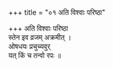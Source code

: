 +++
title = "०१ अति विश्वाः परिष्ठा"

+++
अति विश्वाः परिष्ठा  
स्तेन इव व्रजम् अक्रमीत् ।  
ओषधयः प्रचुच्यवुर्  
यत् किं च तन्वो रपः ॥